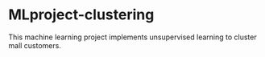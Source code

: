 # MLproject-clustering
This machine learning project implements unsupervised learning to cluster mall customers.
